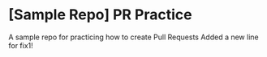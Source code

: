 # [Sample Repo] PR Practice
A sample repo for practicing how to create Pull Requests
Added a new line for fix1!